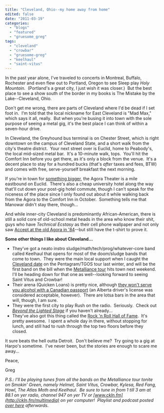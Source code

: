 ```yaml
---
title: "Cleveland, Ohio--my home away from home"
edited: false
date: "2011-03-19"
categories:
  - "blogs"
  - "featured"
  - "gruesome_greg"
tags:
  - "cleveland"
  - "crowbar"
  - "gruesome-greg"
  - "keelhaul"
  - "saint-vitus"
---
```


In the past year alone, I've traveled to concerts in Montreal, Buffalo, Rochester and even flew out to Portland, Oregon to see Sleep play _Holy Mountain_.  (Portland's a great city, I just wish it was closer.)  But the best place to see a show south of the border in my books is The Mistake by the Lake--Cleveland, Ohio.

Don't get me wrong, there are parts of Cleveland where I'd be dead if I set foot in.  I'm told that the local nickname for East Cleveland is "Mad Max," which says it all, really.  But when you're busing it into town with the sole purpose of seeing a metal gig, it's the best place I can think of within a seven-hour drive.

In Cleveland, the Greyhound bus terminal is on Chester Street, which is right downtown on the campus of Cleveland State, and a short walk from the city's theatre district.  Your next street over is Euclid, home to Peabody's, the local mid-sized metal bar.  It's a 10-minute walk, tops.  You'll hit the Comfort Inn before you get there, as it's only a block from the venue.  It's a decent place to stay for a hundred bucks (that's _after_ taxes and fees, BTW) and comes with free, serve-yourself breakfast the next morning.

If you're in town for [something bigger](http://www.roadrunnerrecords.com/blabbermouth.net/news.aspx?mode=Article&newsitemID=151678), the Agora Theater is a mile eastbound on Euclid.  There's also a cheap university hotel along the way that'll cut down your post-gig hotel commute, though I can't speak for the niceness of the place since I only found out about it while walking back from the Agora to the Comfort Inn in October.  Something tells me that Manowar didn't stay there, though...

And while inner-city Cleveland is predominantly African-American, there is still a solid core of old-school metal heads in the area who know their shit, guys who have _Technical Ecstasy_ as their cell phone wallpaper and not only saw [Accept at the old Agora in '84](http://www.hellbound.ca/2010/10/accept-and-kings-x-an-odd-couple-to-be-sure/#comments)\--but still have the t-shirt to prove it.

**Some other things I like about Cleveland...**

- They've got a neato instro sludge/math/tech/prog/whatever-core band called Keelhaul that opens for most of the doom/sludge bands that come to town.  They were the main local support when I caught the [Cleveland date](http://www.hellbound.ca/2010/02/goodbye-cleveland/) on the Pentagram/TGOS tour last winter, and will be the first band on the bill when the [Metalliance tour](http://metalliancetour.com/site/) hits town next weekend.  I'll be heading down for that one as well--looking forward to seeing Saint Vitus and Crowbar!
- Their arena (Quicken Loans) is pretty nice, although [they won't serve you alcohol with a Canadian passport](http://www.hellbound.ca/2010/02/goodbye-cleveland-pt-2/) (an Alberta driver's license was considered acceptable, however).  There are lotsa bars in the area that will, though, I am sure.
- They were the first city to play Rush on the radio.  Seriously.  Check out [_Beyond the Lighted Stage_](http://www.hellbound.ca/2010/07/rush-beyond-the-lighted-stage/) if you haven't already...
- They've also got this thing called the [Rock 'n Roll Hall of Fame](http://rockhall.com/).  It's pretty awesome.  I spent a whole day in there, without stopping for lunch, and still had to rush through the top two floors before they closed.

It sure beats the hell outta Detroit.  Don't believe me?  Try going to a gig at Harpo's sometime.  I've never been, but the stories are enough to scare me away...

Peace,

Greg

_P.S.: I'll be playing tunes from all the bands on the Metalliance tour tonite on Smokin' Green, namely Helmet, Saint Vitus, Crowbar, Kylesa, Red Fang, Howl, The Atlas Moth and Keelhaul.  Be sure to tune in from 1 till 3 am at 88.1 on yer radio, channel 947 on yer TV or [www.ckln.fm](http://ckln.fm/multimedia) on yer computer!  Playlist and podcast posted [over here](http://toohightogetitright.darkbb.com/t159-episode-97-march-19-2011) afterwards._
